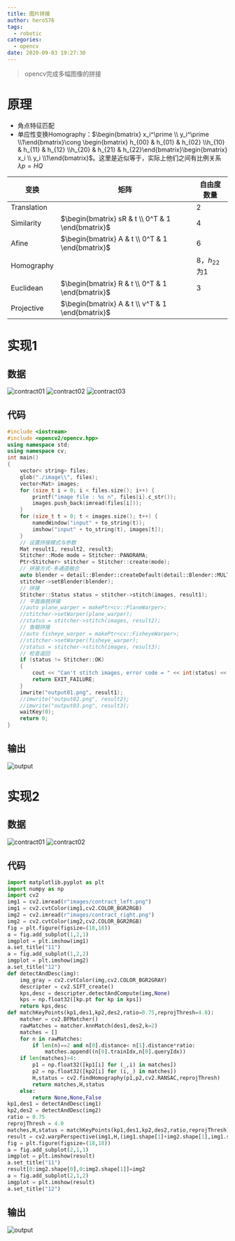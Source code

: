 ```yaml
---
title: 图片拼接
author: hero576
tags:
  - robotic
categories:
  - opencv
date: 2020-09-03 19:27:30
---
```

> opencv完成多幅图像的拼接
<!--more-->

# 原理
- 角点特征匹配
- 单应性变换Homography：$\begin{bmatrix} x_i^\prime  \\ y_i^\prime \\1\end{bmatrix}\cong \begin{bmatrix} h_{00} & h_{01} & h_{02}  \\h_{10} & h_{11} & h_{12} \\h_{20} & h_{21} & h_{22}\end{bmatrix}\begin{bmatrix} x_i  \\ y_i \\1\end{bmatrix}$。这里是近似等于，实际上他们之间有比例关系$\lambda p=HQ$

变换|矩阵|自由度数量
-|-|-
Translation||2
Similarity|$\begin{bmatrix} sR & t  \\ 0^T & 1 \end{bmatrix}$|4
Afine|$\begin{bmatrix} A & t  \\ 0^T & 1 \end{bmatrix}$|6
Homography||8，$h_{22}$为1
Euclidean|$\begin{bmatrix} R & t  \\ 0^T & 1 \end{bmatrix}$|3
Projective|$\begin{bmatrix} A & t  \\ v^T & 1 \end{bmatrix}$|



# 实现1

## 数据
![contract01](/images/contract01.png)
![contract02](/images/contract02.png)
![contract03](/images/contract03.png)


## 代码
```c++
#include <iostream>
#include <opencv2/opencv.hpp>
using namespace std;
using namespace cv;
int main()
{
	vector< string> files;
	glob("./image\\", files);
	vector<Mat> images;
	for (size_t i = 0; i < files.size(); i++) {
		printf("image file : %s n", files[i].c_str());
		images.push_back(imread(files[i]));
	}
	for (size_t t = 0; t < images.size(); t++) {
		namedWindow("input" + to_string(t));
		imshow("input" + to_string(t), images[t]);
	}
	// 设置拼接模式与参数
	Mat result1, result2, result3;
	Stitcher::Mode mode = Stitcher::PANORAMA;
	Ptr<Stitcher> stitcher = Stitcher::create(mode);
	// 拼接方式-多通道融合
	auto blender = detail::Blender::createDefault(detail::Blender::MULTI_BAND);
	stitcher->setBlender(blender);
	// 拼接
	Stitcher::Status status = stitcher->stitch(images, result1);
	// 平面曲翘拼接
	//auto plane_warper = makePtr<cv::PlaneWarper>;
	//stitcher->setWarper(plane_warper);
	//status = stitcher->stitch(images, result2);
	// 鱼眼拼接
	//auto fisheye_warper = makePtr<cv::FisheyeWarper>;
	//stitcher->setWarper(fisheye_warper);
	//status = stitcher->stitch(images, result3);
	// 检查返回
	if (status != Stitcher::OK)
	{
		cout << "Can't stitch images, error code = " << int(status) << endl;
		return EXIT_FAILURE;
	}
	imwrite("output01.png", result1);
	//imwrite("output02.png", result2);
	//imwrite("output03.png", result3);
	waitKey(0);
	return 0;
}
```



## 输出
![output](/images/output01.png)


# 实现2

## 数据
![contract01](/images/contract_left.png)
![contract02](/images/contract_right.png)

## 代码
```py
import matplotlib.pyplot as plt
import numpy as np
import cv2
img1 = cv2.imread(r"images/contract_left.png")
img1 = cv2.cvtColor(img1,cv2.COLOR_BGR2RGB)
img2 = cv2.imread(r"images/contract_right.png")
img2 = cv2.cvtColor(img2,cv2.COLOR_BGR2RGB)
fig = plt.figure(figsize=(18,18))
a = fig.add_subplot(1,2,1)
imgplot = plt.imshow(img1)
a.set_title("11")
a = fig.add_subplot(1,2,2)
imgplot = plt.imshow(img2)
a.set_title("12")
def detectAndDesc(img):
    img_gray = cv2.cvtColor(img,cv2.COLOR_BGR2GRAY)
    descripter = cv2.SIFT_create()
    kps,desc = descripter.detectAndCompute(img,None)
    kps = np.float32([kp.pt for kp in kps])
    return kps,desc
def matchKeyPoints(kp1,des1,kp2,des2,ratio=0.75,reprojThresh=4.0):
    matcher = cv2.BFMatcher()
    rawMatches = matcher.knnMatch(des1,des2,k=2)
    matches = []
    for n in rawMatches:
        if len(n)==2 and n[0].distance< n[1].distance*ratio:
            matches.append((n[0].trainIdx,n[0].queryIdx))
    if len(matches)>4:
        p1 = np.float32([kp1[i] for (_,i) in matches])
        p2 = np.float32([kp2[i] for (i,_) in matches])
        H,status = cv2.findHomography(p1,p2,cv2.RANSAC,reprojThresh)
        return matches,H,status
    else:
        return None,None,False
kp1,des1 = detectAndDesc(img1)
kp2,des2 = detectAndDesc(img2)
ratio = 0.75
reprojThresh = 4.0
matches,H,status = matchKeyPoints(kp1,des1,kp2,des2,ratio,reprojThresh)
result = cv2.warpPerspective(img1,H,(img1.shape[1]+img2.shape[1],img1.shape[0]))
fig = plt.figure(figsize=(18,18))
a = fig.add_subplot(2,1,1)
imgplot = plt.imshow(result)
a.set_title("11")
result[0:img2.shape[0],0:img2.shape[1]]=img2
a = fig.add_subplot(2,1,2)
imgplot = plt.imshow(result)
a.set_title("12")
```


## 输出
![output](/images/output02.png)



